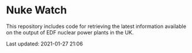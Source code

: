 # Nuke Watch

This repository includes code for retrieving the latest information available on the output of EDF nuclear power plants in the UK.

Last updated: 2021-01-27 21:06